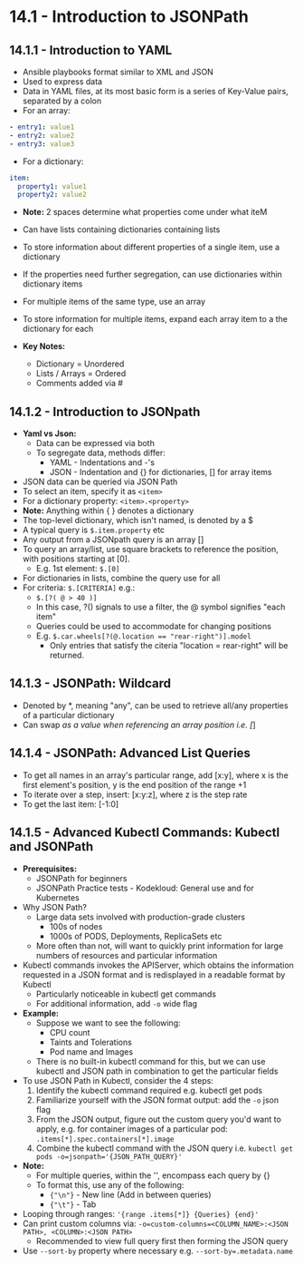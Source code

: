 # 14.1 - Introduction to JSONPath

## 14.1.1 - Introduction to YAML

- Ansible playbooks format similar to XML and JSON
- Used to express data
- Data in YAML files, at its most basic form is a series of Key-Value pairs, separated by a colon
- For an array:

```yaml
- entry1: value1
- entry2: value2
- entry3: value3
```

- For a dictionary:

```yaml
item:
  property1: value1
  property2: value2
```

- **Note:** 2 spaces determine what properties come under what iteM
- Can have lists containing dictionaries containing lists
- To store information about different properties of a single item, use a dictionary
- If the properties need further segregation, can use dictionaries within dictionary items
- For multiple items of the same type, use an array
- To store information for multiple items, expand each array item to a the dictionary for each

- **Key Notes:**
  - Dictionary = Unordered
  - Lists / Arrays = Ordered
  - Comments added via #

## 14.1.2 - Introduction to JSONpath

- **Yaml vs Json:**
  - Data can be expressed via both
  - To segregate data, methods differ:
    - YAML - Indentations and -'s
    - JSON - Indentation and {} for dictionaries, [] for array items
- JSON data can be queried via JSON Path
- To select an item, specify it as `<item>`
- For a dictionary property: `<item>.<property>`
- **Note:** Anything within { } denotes a dictionary
- The top-level dictionary, which isn't named, is denoted by a $
- A typical query is `$.item.property` etc
- Any output from a JSONpath query is an array []
- To query an array/list, use square brackets to reference the position, with positions starting at [0].
  - E.g. 1st element: `$.[0]`
- For dictionaries in lists, combine the query use for all
- For criteria: `$.[CRITERIA]` e.g.:
  - `$.[?( @ > 40 )]`
  - In this case, ?() signals to use a filter, the @ symbol signifies "each item"
  - Queries could be used to accommodate for changing positions
  - E.g. `$.car.wheels[?(@.location == "rear-right")].model`
    - Only entries that satisfy the citeria "location = rear-right" will be returned.

## 14.1.3 - JSONPath: Wildcard

- Denoted by *, meaning "any", can be used to retrieve all/any properties of a
particular dictionary
- Can swap *as a value when referencing an array position i.e. [*]

## 14.1.4 - JSONPath: Advanced List Queries

- To get all names in an array's particular range, add [x:y], where x is the first
element's position, y is the end position of the range +1
- To iterate over a step, insert: [x:y:z], where z is the step rate
- To get the last item: [-1:0]

## 14.1.5 - Advanced Kubectl Commands: Kubectl and JSONPath

- **Prerequisites:**
  - JSONPath for beginners
  - JSONPath Practice tests - Kodekloud: General use and for Kubernetes
- Why JSON Path?
  - Large data sets involved with production-grade clusters
    - 100s of nodes
    - 1000s of PODS, Deployments, ReplicaSets etc
  - More often than not, will want to quickly print information for large numbers
of resources and particular information
- Kubectl commands invokes the APIServer, which obtains the information requested
in a JSON format and is redisplayed in a readable format by Kubectl
  - Particularly noticeable in kubectl get commands
  - For additional information, add `-o` wide flag
- **Example:**
  - Suppose we want to see the following:
    - CPU count
    - Taints and Tolerations
    - Pod name and Images
  - There is no built-in kubectl command for this, but we can use kubectl and
JSON path in combination to get the particular fields
- To use JSON Path in Kubectl, consider the 4 steps:
  1. Identify the kubectl command required e.g. kubectl get pods
  1. Familiarize yourself with the JSON format output: add the `-o` json flag
  1. From the JSON output, figure out the custom query you'd want to apply, e.g.
for container images of a particular pod: `.items[*].spec.containers[*].image`
  1. Combine the kubectl command with the JSON query i.e. `kubectl get pods
-o=jsonpath='{JSON_PATH_QUERY}'`
- **Note:**
  - For multiple queries, within the '', encompass each query by {}
  - To format this, use any of the following:
    - `{"\n"}` - New line (Add in between queries)
    - `{"\t"}` - Tab
- Looping through ranges: `'{range .items[*]} {Queries} {end}'`
- Can print custom columns via: `-o=custom-columns=<COLUMN_NAME>:<JSON PATH>, <COLUMN>:<JSON PATH>`
  - Recommended to view full query first then forming the JSON query
- Use `--sort-by` property where necessary e.g. `--sort-by=.metadata.name`
